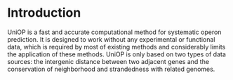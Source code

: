 # Introduction
UniOP is a fast and accurate computational method for systematic operon prediction. It is designed to work without any experimental or functional data, which is required by most of existing methods and considerably limits the application of these methods. UniOP is only based on two types of data sources: the intergenic distance between two adjacent genes and the conservation of neighborhood and strandedness with related genomes. 
